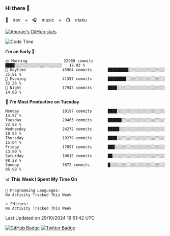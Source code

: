 ### Hi there 👋

🚀　dev　+　🎧　music　+　📺　otaku


[![Anurag's GitHub stats](https://github-readme-stats.vercel.app/api?username=koheitasaka&count_private=true&show_icons=true&theme=monokai)](https://github.com/koheitasaka/github-readme-stats)

<!--START_SECTION:waka-->
![Code Time](http://img.shields.io/badge/Code%20Time-1%2C161%20hrs%2023%20mins-blue)

**I'm an Early 🐤** 

```text
🌞 Morning                22989 commits       ████░░░░░░░░░░░░░░░░░░░░░   17.93 % 
🌆 Daytime                45904 commits       █████████░░░░░░░░░░░░░░░░   35.81 % 
🌃 Evening                41357 commits       ████████░░░░░░░░░░░░░░░░░   32.26 % 
🌙 Night                  17945 commits       ████░░░░░░░░░░░░░░░░░░░░░   14.00 % 
```
📅 **I'm Most Productive on Tuesday** 

```text
Monday                   19197 commits       ████░░░░░░░░░░░░░░░░░░░░░   14.97 % 
Tuesday                  29463 commits       ██████░░░░░░░░░░░░░░░░░░░   22.98 % 
Wednesday                24272 commits       █████░░░░░░░░░░░░░░░░░░░░   18.93 % 
Thursday                 19279 commits       ████░░░░░░░░░░░░░░░░░░░░░   15.04 % 
Friday                   17697 commits       ███░░░░░░░░░░░░░░░░░░░░░░   13.80 % 
Saturday                 10615 commits       ██░░░░░░░░░░░░░░░░░░░░░░░   08.28 % 
Sunday                   7672 commits        █░░░░░░░░░░░░░░░░░░░░░░░░   05.98 % 
```


📊 **This Week I Spent My Time On** 

```text
💬 Programming Languages: 
No Activity Tracked This Week

🔥 Editors: 
No Activity Tracked This Week
```


 Last Updated on 29/10/2024 19:51:42 UTC
<!--END_SECTION:waka-->

[![GitHub Badge](https://img.shields.io/badge/GitHub-100000?style=for-the-badge&logo=github&logoColor=white)](https://github.com/koheitasaka)
[![Twitter Badge](https://img.shields.io/badge/Twitter-1DA1F2?style=for-the-badge&logo=twitter&logoColor=white)](https://twitter.com/sleep_asleep_)
